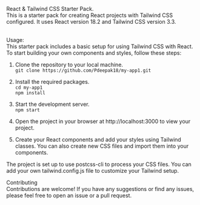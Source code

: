 React & Tailwind CSS Starter Pack. <br>
This is a starter pack for creating React projects with Tailwind CSS configured. It uses React version 18.2 and Tailwind CSS version 3.3. <br> <br>

Usage: <br>
This starter pack includes a basic setup for using Tailwind CSS with React. To start building your own components and styles, follow these steps: <br>

1. Clone the repository to your local machine. <br>
``` git clone https://github.com/Pdeepak18/my-app1.git ```

2. Install the required packages. <br>
 ``` cd my-app1 ``` <br>
 ``` npm install ```

3. Start the development server. <br>
 ``` npm start ```

4. Open the project in your browser at http://localhost:3000 to view your project. <br>

5. Create your React components and add your styles using Tailwind classes. You can also create new CSS files and import them into your components. <br>

The project is set up to use postcss-cli to process your CSS files. You can add your own tailwind.config.js file to customize your Tailwind setup. <br>

Contributing <br>
Contributions are welcome! If you have any suggestions or find any issues, please feel free to open an issue or a pull request.
